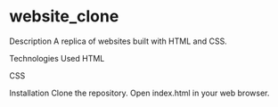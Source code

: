 # website_clone

Description
A replica of  websites built with HTML and CSS.

Technologies Used
HTML

CSS

Installation
Clone the repository.
Open index.html in your web browser.
